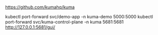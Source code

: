 https://github.com/kumahq/kuma

kubectl port-forward svc/demo-app -n kuma-demo 5000:5000
kubectl port-forward svc/kuma-control-plane -n kuma 5681:5681
http://127.0.0.1:5681/gui/